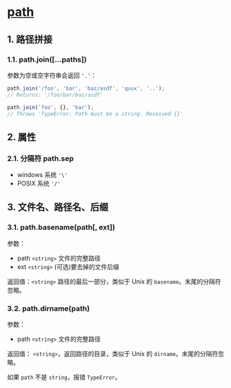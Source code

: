 # [path](https://nodejs.org/dist/latest-v14.x/docs/api/path.html)

## 1. 路径拼接

### 1.1. path.join(\[...paths])

参数为空或空字符串会返回 `'.'`：

```js
path.join('/foo', 'bar', 'baz/asdf', 'quux', '..');
// Returns: '/foo/bar/baz/asdf'

path.join('foo', {}, 'bar');
// Throws 'TypeError: Path must be a string. Received {}'
```

### 
## 2. 属性

### 2.1. 分隔符 path.sep
- windows 系统 `'\'`  
- POSIX 系统 `'/'`

## 3. 文件名、路径名、后缀

### 3.1. path.basename(path\[, ext])

参数：

- path `<string>` 文件的完整路径
- ext `<string>`  (可选)要去掉的文件后缀

返回值：`<string>` 路径的最后一部分，类似于 Unix 的 `basename`。末尾的分隔符忽略。

### 3.2. path.dirname(path)

参数：

- path `<string>` 文件的完整路径

返回值： `<string>`，返回路径的目录，类似于 Unix 的 `dirname`。末尾的分隔符忽略。

如果 `path` 不是 `string`，报错 `TypeError`。
